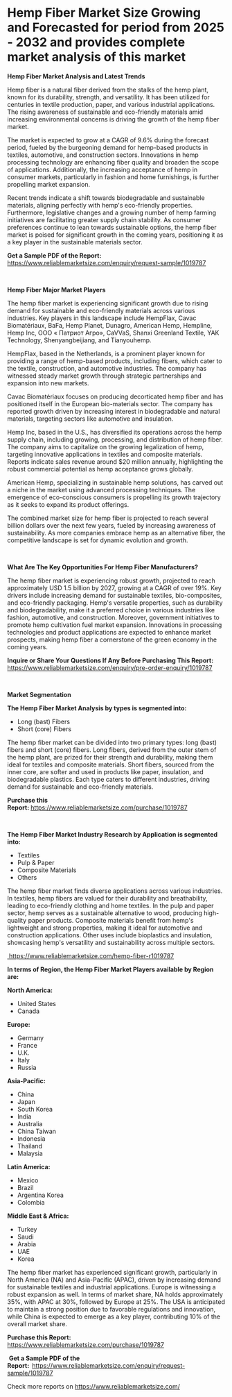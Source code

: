 <p><h1>Hemp Fiber Market Size Growing and Forecasted for period from 2025 - 2032 and provides complete market analysis of this market</h1></p><p><strong>Hemp Fiber Market Analysis and Latest Trends</strong></p>
<p><p>Hemp fiber is a natural fiber derived from the stalks of the hemp plant, known for its durability, strength, and versatility. It has been utilized for centuries in textile production, paper, and various industrial applications. The rising awareness of sustainable and eco-friendly materials amid increasing environmental concerns is driving the growth of the hemp fiber market. </p><p>The market is expected to grow at a CAGR of 9.6% during the forecast period, fueled by the burgeoning demand for hemp-based products in textiles, automotive, and construction sectors. Innovations in hemp processing technology are enhancing fiber quality and broaden the scope of applications. Additionally, the increasing acceptance of hemp in consumer markets, particularly in fashion and home furnishings, is further propelling market expansion.</p><p>Recent trends indicate a shift towards biodegradable and sustainable materials, aligning perfectly with hemp's eco-friendly properties. Furthermore, legislative changes and a growing number of hemp farming initiatives are facilitating greater supply chain stability. As consumer preferences continue to lean towards sustainable options, the hemp fiber market is poised for significant growth in the coming years, positioning it as a key player in the sustainable materials sector.</p></p>
<p><strong>Get a Sample PDF of the Report:&nbsp;</strong> <a href="https://www.reliablemarketsize.com/enquiry/request-sample/1019787?utm_campaign=3564&utm_medium=2&utm_source=Github&utm_content=ia&utm_term=01042025&utm_id=hemp-fiber">https://www.reliablemarketsize.com/enquiry/request-sample/1019787</a></p>
<p>&nbsp;</p>
<p><strong>Hemp Fiber Major Market Players</strong></p>
<p><p>The hemp fiber market is experiencing significant growth due to rising demand for sustainable and eco-friendly materials across various industries. Key players in this landscape include HempFlax, Cavac Biomatériaux, BaFa, Hemp Planet, Dunagro, American Hemp, Hempline, Hemp Inc, OOO « Патриот Агро», CaVVaS, Shanxi Greenland Textile, YAK Technology, Shenyangbeijiang, and Tianyouhemp.</p><p>HempFlax, based in the Netherlands, is a prominent player known for providing a range of hemp-based products, including fibers, which cater to the textile, construction, and automotive industries. The company has witnessed steady market growth through strategic partnerships and expansion into new markets.</p><p>Cavac Biomatériaux focuses on producing decorticated hemp fiber and has positioned itself in the European bio-materials sector. The company has reported growth driven by increasing interest in biodegradable and natural materials, targeting sectors like automotive and insulation.</p><p>Hemp Inc, based in the U.S., has diversified its operations across the hemp supply chain, including growing, processing, and distribution of hemp fiber. The company aims to capitalize on the growing legalization of hemp, targeting innovative applications in textiles and composite materials. Reports indicate sales revenue around $20 million annually, highlighting the robust commercial potential as hemp acceptance grows globally.</p><p>American Hemp, specializing in sustainable hemp solutions, has carved out a niche in the market using advanced processing techniques. The emergence of eco-conscious consumers is propelling its growth trajectory as it seeks to expand its product offerings.</p><p>The combined market size for hemp fiber is projected to reach several billion dollars over the next few years, fueled by increasing awareness of sustainability. As more companies embrace hemp as an alternative fiber, the competitive landscape is set for dynamic evolution and growth.</p></p>
<p>&nbsp;</p>
<p><strong>What Are The Key Opportunities For Hemp Fiber Manufacturers?</strong></p>
<p><p>The hemp fiber market is experiencing robust growth, projected to reach approximately USD 1.5 billion by 2027, growing at a CAGR of over 19%. Key drivers include increasing demand for sustainable textiles, bio-composites, and eco-friendly packaging. Hemp's versatile properties, such as durability and biodegradability, make it a preferred choice in various industries like fashion, automotive, and construction. Moreover, government initiatives to promote hemp cultivation fuel market expansion. Innovations in processing technologies and product applications are expected to enhance market prospects, making hemp fiber a cornerstone of the green economy in the coming years.</p></p>
<p><strong>Inquire or Share Your Questions If Any Before Purchasing This Report:</strong> <a href="https://www.reliablemarketsize.com/enquiry/pre-order-enquiry/1019787?utm_campaign=3564&utm_medium=2&utm_source=Github&utm_content=ia&utm_term=01042025&utm_id=hemp-fiber">https://www.reliablemarketsize.com/enquiry/pre-order-enquiry/1019787</a></p>
<p>&nbsp;</p>
<p><strong>Market Segmentation</strong></p>
<p><strong>The Hemp Fiber Market Analysis by types is segmented into:</strong></p>
<p><ul><li>Long (bast) Fibers</li><li>Short (core) Fibers</li></ul></p>
<p><p>The hemp fiber market can be divided into two primary types: long (bast) fibers and short (core) fibers. Long fibers, derived from the outer stem of the hemp plant, are prized for their strength and durability, making them ideal for textiles and composite materials. Short fibers, sourced from the inner core, are softer and used in products like paper, insulation, and biodegradable plastics. Each type caters to different industries, driving demand for sustainable and eco-friendly materials.</p></p>
<p><strong>Purchase this Report:&nbsp;</strong><a href="https://www.reliablemarketsize.com/purchase/1019787?utm_campaign=3564&utm_medium=2&utm_source=Github&utm_content=ia&utm_term=01042025&utm_id=hemp-fiber">https://www.reliablemarketsize.com/purchase/1019787</a></p>
<p>&nbsp;</p>
<p><strong>The Hemp Fiber Market Industry Research by Application is segmented into:</strong></p>
<p><ul><li>Textiles</li><li>Pulp & Paper</li><li>Composite Materials</li><li>Others</li></ul></p>
<p><p>The hemp fiber market finds diverse applications across various industries. In textiles, hemp fibers are valued for their durability and breathability, leading to eco-friendly clothing and home textiles. In the pulp and paper sector, hemp serves as a sustainable alternative to wood, producing high-quality paper products. Composite materials benefit from hemp's lightweight and strong properties, making it ideal for automotive and construction applications. Other uses include bioplastics and insulation, showcasing hemp's versatility and sustainability across multiple sectors.</p></p>
<p><a href="https://www.reliablemarketsize.com/hemp-fiber-r1019787?utm_campaign=3564&utm_medium=2&utm_source=Github&utm_content=ia&utm_term=01042025&utm_id=hemp-fiber">&nbsp;https://www.reliablemarketsize.com/hemp-fiber-r1019787</a></p>
<p><strong>In terms of Region, the Hemp Fiber Market Players available by Region are:</strong></p>
<p>
    <p> <strong> North America: </strong>
        <ul>
            <li>United States</li>
            <li>Canada</li>
        </ul>
        </p> 
    <p> <strong> Europe: </strong>
        <ul>
            <li>Germany</li>
            <li>France</li>
            <li>U.K.</li>
            <li>Italy</li>
            <li>Russia</li>
        </ul>
        </p> 
    <p> <strong> Asia-Pacific: </strong>
        <ul>
            <li>China</li>
            <li>Japan</li>
            <li>South Korea</li>
            <li>India</li>
            <li>Australia</li>
            <li>China Taiwan</li>
            <li>Indonesia</li>
            <li>Thailand</li>
            <li>Malaysia</li>
        </ul>
        </p> 
    <p> <strong> Latin America: </strong>
        <ul>
            <li>Mexico</li>
            <li>Brazil</li>
            <li>Argentina Korea</li>
            <li>Colombia</li>
        </ul>
        </p> 
    <p> <strong> Middle East & Africa: </strong>
        <ul>
            <li>Turkey</li>
            <li>Saudi</li>
            <li>Arabia</li>
            <li>UAE</li>
            <li>Korea</li>
        </ul>
    </p>
    </p>
<p><p>The hemp fiber market has experienced significant growth, particularly in North America (NA) and Asia-Pacific (APAC), driven by increasing demand for sustainable textiles and industrial applications. Europe is witnessing a robust expansion as well. In terms of market share, NA holds approximately 35%, with APAC at 30%, followed by Europe at 25%. The USA is anticipated to maintain a strong position due to favorable regulations and innovation, while China is expected to emerge as a key player, contributing 10% of the overall market share.</p></p>
<p><strong>Purchase this Report: </strong><a href="https://www.reliablemarketsize.com/purchase/1019787?utm_campaign=3564&utm_medium=2&utm_source=Github&utm_content=ia&utm_term=01042025&utm_id=hemp-fiber">https://www.reliablemarketsize.com/purchase/1019787</a></p>
<p>&nbsp;<strong>Get a Sample PDF of the Report:&nbsp;&nbsp;</strong><a href="https://www.reliablemarketsize.com/enquiry/request-sample/1019787?utm_campaign=3564&utm_medium=2&utm_source=Github&utm_content=ia&utm_term=01042025&utm_id=hemp-fiber">https://www.reliablemarketsize.com/enquiry/request-sample/1019787</a></p>
<p><strong></strong></p>
<p>Check more reports on <a href="https://www.reliablemarketsize.com/?utm_campaign=3564&utm_medium=2&utm_source=Github&utm_content=ia&utm_term=01042025&utm_id=hemp-fiber">https://www.reliablemarketsize.com/</a></p>